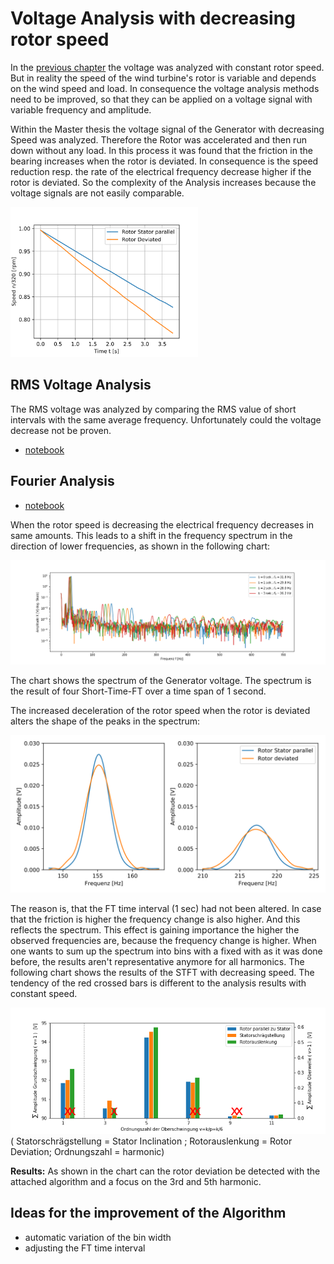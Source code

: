 # Voltage Analysis with decreasing rotor speed
In the [previous chapter](./VoltageAnalysis.md) the voltage was analyzed with constant rotor speed. But in reality the speed of the wind turbine's rotor is variable and depends on the wind speed and load. In consequence the voltage analysis methods need to be improved, so that they can be applied on a voltage signal with variable frequency and amplitude.

Within the Master thesis the voltage signal of the Generator with decreasing Speed was analyzed. Therefore the Rotor was accelerated and then run down without any load.
In this process it was found that the friction in the bearing increases when the rotor is deviated. In consequence is the speed reduction resp. the rate of the electrical frequency decrease higher if the rotor is deviated. So the complexity of the Analysis increases because the voltage signals are not easily comparable. 

<img src="./Voltage_Analysis/SpeedDecreaseRotorDeviation.svg" width="300" />

## RMS Voltage Analysis

The RMS voltage was analyzed by comparing the RMS value of short intervals with the same average frequency. Unfortunately could the voltage decrease not be proven.

* [notebook](./Voltage_Analysis/RotorDeviation_URMS_ndec.ipynb)

## Fourier Analysis

* [notebook](./Voltage_Analysis/RotorDeviation_FFT_ndec.ipynb)

When the rotor speed is decreasing the electrical frequency decreases in same amounts. This leads to a shift in the frequency spectrum in the direction of lower frequencies, as shown in the following chart:

<img src="./Voltage_Analysis/SpektrumDrehzahl.png" width="800" />

The chart shows the spectrum of the Generator voltage. The spectrum is the result of four Short-Time-FT over a time span of 1 second.

The increased deceleration of the rotor speed when the rotor is deviated alters the shape of the peaks in the spectrum:

<img src="./Voltage_Analysis/Spektrum5u7Oberwelle.svg" width="600" />

The reason is, that the FT time interval (1 sec) had not been altered. In case that the friction is higher the frequency change is also higher. And this reflects the spectrum.
This effect is gaining importance the higher the observed frequencies are, because the frequency change is higher.
When one wants to sum up the spectrum into bins with a fixed with as it was done before, the results aren't representative anymore for all harmonics.
The following chart shows the results of the STFT with decreasing speed. The tendency of the red crossed bars is different to the analysis results with constant speed.


<img src="./Voltage_Analysis/fc_Bins_plot_all_ndec.png" width="700" />
( Statorschrägstellung = Stator Inclination ; Rotorauslenkung = Rotor Deviation; Ordnungszahl = harmonic)

**Results:** As shown in the chart can the rotor deviation be detected with the attached algorithm and a focus on the 3rd and 5th harmonic. 

## Ideas for the improvement of the Algorithm
* automatic variation of the bin width
* adjusting the FT time interval
